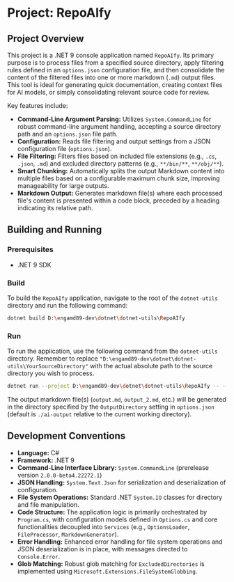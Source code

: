 # Project: RepoAIfy

## Project Overview

This project is a .NET 9 console application named `RepoAIfy`. Its primary purpose is to process files from a specified source directory, apply filtering rules defined in an `options.json` configuration file, and then consolidate the content of the filtered files into one or more markdown (`.md`) output files. This tool is ideal for generating quick documentation, creating context files for AI models, or simply consolidating relevant source code for review.

Key features include:
*   **Command-Line Argument Parsing:** Utilizes `System.CommandLine` for robust command-line argument handling, accepting a source directory path and an `options.json` file path.
*   **Configuration:** Reads file filtering and output settings from a JSON configuration file (`options.json`).
*   **File Filtering:** Filters files based on included file extensions (e.g., `.cs`, `.json`, `.md`) and excluded directory patterns (e.g., `**/bin/**`, `**/obj/**`).
*   **Smart Chunking:** Automatically splits the output Markdown content into multiple files based on a configurable maximum chunk size, improving manageability for large outputs.
*   **Markdown Output:** Generates markdown file(s) where each processed file's content is presented within a code block, preceded by a heading indicating its relative path.

## Building and Running

### Prerequisites
*   .NET 9 SDK

### Build
To build the `RepoAIfy` application, navigate to the root of the `dotnet-utils` directory and run the following command:

```bash
dotnet build D:\engamd89-dev\dotnet\dotnet-utils\RepoAIfy
```

### Run
To run the application, use the following command from the `dotnet-utils` directory. Remember to replace `"D:\engamd89-dev\dotnet\dotnet-utils\YourSourceDirectory"` with the actual absolute path to the source directory you wish to process.

```bash
dotnet run --project D:\engamd89-dev\dotnet\dotnet-utils\RepoAIfy -- --source "D:\engamd89-dev\dotnet\dotnet-utils\YourSourceDirectory" --options "D:\engamd89-dev\dotnet\dotnet-utils\options.json"
```

The output markdown file(s) (`output.md`, `output_2.md`, etc.) will be generated in the directory specified by the `OutputDirectory` setting in `options.json` (default is `./ai-output` relative to the current working directory).

## Development Conventions

*   **Language:** C#
*   **Framework:** .NET 9
*   **Command-Line Interface Library:** `System.CommandLine` (prerelease version `2.0.0-beta4.22272.1`)
*   **JSON Handling:** `System.Text.Json` for serialization and deserialization of configuration.
*   **File System Operations:** Standard .NET `System.IO` classes for directory and file manipulation.
*   **Code Structure:** The application logic is primarily orchestrated by `Program.cs`, with configuration models defined in `Options.cs` and core functionalities decoupled into `Services` (e.g., `OptionsLoader`, `FileProcessor`, `MarkdownGenerator`).
*   **Error Handling:** Enhanced error handling for file system operations and JSON deserialization is in place, with messages directed to `Console.Error`.
*   **Glob Matching:** Robust glob matching for `ExcludedDirectories` is implemented using `Microsoft.Extensions.FileSystemGlobbing`.